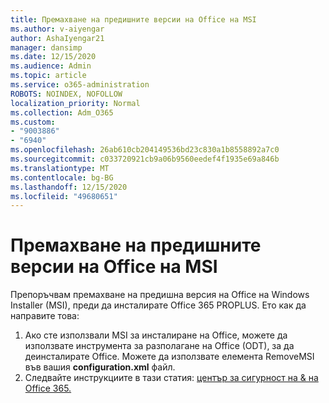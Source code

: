 ```yaml
---
title: Премахване на предишните версии на Office на MSI
ms.author: v-aiyengar
author: AshaIyengar21
manager: dansimp
ms.date: 12/15/2020
ms.audience: Admin
ms.topic: article
ms.service: o365-administration
ROBOTS: NOINDEX, NOFOLLOW
localization_priority: Normal
ms.collection: Adm_O365
ms.custom:
- "9003886"
- "6940"
ms.openlocfilehash: 26ab610cb204149536bd23c830a1b8558892a7c0
ms.sourcegitcommit: c033720921cb9a06b9560eedef4f1935e69a846b
ms.translationtype: MT
ms.contentlocale: bg-BG
ms.lasthandoff: 12/15/2020
ms.locfileid: "49680651"
---
```

# <a name="remove-prior-msi-versions-of-office"></a>Премахване на предишните версии на Office на MSI

Препоръчвам премахване на предишна версия на Office на Windows Installer (MSI), преди да инсталирате Office 365 PROPLUS. Ето как да направите това:

1. Ако сте използвали MSI за инсталиране на Office, можете да използвате инструмента за разполагане на Office (ODT), за да деинсталирате Office. Можете да използвате елемента RemoveMSI във вашия **configuration.xml** файл.
1. Следвайте инструкциите в тази статия: [център за сигурност на & на Office 365.](https://go.microsoft.com/fwlink/p/?linkid=2077143)